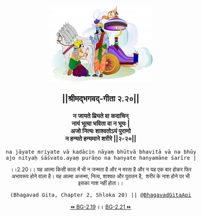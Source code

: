 <center><img src="../../asset/BG.png" alt="#API #bhagavadgitaapi #slok #nodejs #js #api #gitaapi #krishna #hinduism #vedic #ISKCON #shreemadbhagavadgita #technology"/>
<h2>||श्रीमद्‍भगवद्‍-गीता २.२०||</h2>
<h3>न जायते म्रियते वा कदाचिन्<br/>नायं भूत्वा भविता वा न भूयः |<br/>अजो नित्यः शाश्वतोऽयं पुराणो<br/>न हन्यते हन्यमाने शरीरे ||२-२०||</h3>
<pre>na jāyate mriyate vā kadācin nāyaṃ bhūtvā bhavitā vā na bhūyaḥ .<br/>ajo nityaḥ śāśvato.ayaṃ purāṇo na hanyate hanyamāne śarīre ||2-20||</pre>
<p>।।2.20।। यह आत्मा किसी काल में भी न जन्मता है और न मरता है और न यह एक बार होकर फिर अभावरूप होने वाला है। यह आत्मा अजन्मा, नित्य, शाश्वत और पुरातन है,  शरीर के नाश होने पर भी इसका नाश नहीं होता।।</p>
<pre>(Bhagavad Gita, Chapter 2, Shloka 20) || <a href="https://twitter.com/bhagavadgitaapi">@BhagavadGitaApi</a></pre><a href="../../2/19">⏪  BG-2.19</a><b>        ।।        </b><a href="../../2/21">BG-2.21  ⏩</a></center>